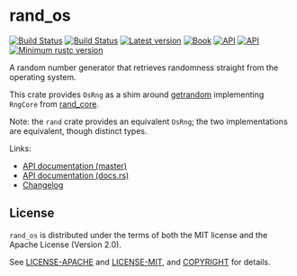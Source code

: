 # rand_os

[![Build Status](https://travis-ci.org/rust-random/rand.svg?branch=master)](https://travis-ci.org/rust-random/rand)
[![Build Status](https://ci.appveyor.com/api/projects/status/github/rust-random/rand?svg=true)](https://ci.appveyor.com/project/rust-random/rand)
[![Latest version](https://img.shields.io/crates/v/rand_os.svg)](https://crates.io/crates/rand_os)
[![Book](https://img.shields.io/badge/book-master-yellow.svg)](https://rust-random.github.io/book/)
[![API](https://img.shields.io/badge/api-master-yellow.svg)](https://rust-random.github.io/rand/rand_os)
[![API](https://docs.rs/rand_os/badge.svg)](https://docs.rs/rand_os)
[![Minimum rustc version](https://img.shields.io/badge/rustc-1.32+-lightgray.svg)](https://github.com/rust-random/rand#rust-version-requirements)

A random number generator that retrieves randomness straight from the
operating system.

This crate provides `OsRng` as a shim around
[getrandom](https://crates.io/crates/getrandom)
implementing `RngCore` from [rand_core](https://crates.io/crates/rand_core).

Note: the `rand` crate provides an equivalent `OsRng`; the two implementations
are equivalent, though distinct types.

Links:

-   [API documentation (master)](https://rust-random.github.io/rand/rand_os)
-   [API documentation (docs.rs)](https://docs.rs/rand_os)
-   [Changelog](https://github.com/rust-random/rand/blob/master/rand_os/CHANGELOG.md)

## License

`rand_os` is distributed under the terms of both the MIT license and the
Apache License (Version 2.0).

See [LICENSE-APACHE](LICENSE-APACHE) and [LICENSE-MIT](LICENSE-MIT), and
[COPYRIGHT](COPYRIGHT) for details.
